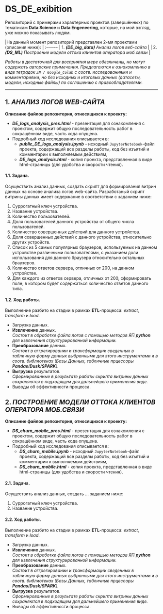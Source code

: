 # DS_DE_exibition  

Репозиторий с примерами характерных проектов (завершённых) по тематикам **Data Science** и **Data Engeneering**, которые, на мой взгляд, уже можно показывать людям.  

|На данный момент репозиторий представлен 2-мя проектами (описания ниже):  |
:------
| 1. ***(DE_big_data)*** *Анализ логов веб-сайта* |
| 2. ***(DS_ML)***  *Построение модели оттока клиентов оператора моб.связи* |  

*Работы в достаточной для восприятия мере обезличены, но могут содержать авторские примечания. Предлагаются к ознакомлению в виде тетрадок `JN / Google_Colab` с соотв. исследованиями и комментариями, но без исходных и итоговых данных (датасеты, модели, исходные файлы) по соглашению с правообладателями.*  

***  

## 1. *АНАЛИЗ ЛОГОВ WEB-САЙТА*  

**Описание файлов репозитория, относящихся к проекту:**  

* ***DE_logs_analysis_pres.html*** - презентация для ознакомления с проектом, содержит общую последовательность работ в сокращённом виде, часть кода опущена.
* Подробный ход исследования описывается в:
  - ***public_DE_logs_analysis.ipynb*** - исходный `JupyterNotebook`-файл проекта, содержащий все разделы работы, код без изъятий и комментарии к выполняемым действиям,
  - ***DE_logs_analysis.html*** - копия проекта, представленная в виде html-страницы (для удобства и скорости чтения).  

#### 1.1. Задача.

Осуществить анализ данных, создать скрипт для формирования витрин данных на основе анализа логов web-сайта. Разработаный скрипт витрины данных имеет содержание  в соответствии с заданием ниже:  
  1. Суррогатный ключ устройства.  
  2. Название устройства.  
  3. Количество пользователей.  
  4. Доля пользователей данного устройства от общего числа пользователей.  
  5. Количество совершенных действий для данного устройства.  
  6. Доля совершенных действий с данного устройства, относительно других устройств.  
  7. Список из 5 самых популярных браузеров, используемых на данном устройстве различными пользователями, с указанием доли использования для данного браузера относительно остальных браузеров.  
  8. Количество ответов сервера, отличных от 200, на данном устройстве.  
  9. Для каждого из ответов сервера, отличных от 200, сформировать поле, в котором будет содержаться количество ответов данного типа.  

#### 1.2. Ход работы.  

Выполнение разбито на стадии в рамках **ETL**-процесса: *extract*, *transform* и *load*.
- Загрузка данных.  
- **Извлечение** данных.  
    *Состоит в обработке файла логов с помощью методов ЯП ***python*** для извлечения структурированной информации.*
- **Преобразование** данных.  
    *Состоит в аггрегировании и трансформации сведенных в табличную форму данных выбранными для этого инструментами и в соотв. библиотеках (Базы Данных, табличные прцессоры **Pandas**/**Dusk**/**SPARK**).*  
- **Выгрузка** результатов.  
    *Сформированные в результате работы скрипта витрины данных сохраняются в подходящем для дальнейшего применения виде.*  
- Выводы об эффективности процесса.  


## 2. *ПОСТРОЕНИЕ МОДЕЛИ ОТТОКА КЛИЕНТОВ ОПЕРАТОРА МОБ.СВЯЗИ*  
  
**Описание файлов репозитория, относящихся к проекту:**  

* ***DS_churn_mobile_pres.html*** - презентация для ознакомления с проектом, содержит общую последовательность работ в сокращённом виде, часть кода опущена.
* Подробный ход исследования описывается в:
  - ***DS_churn_mobile.ipynb*** - исходный `JupyterNotebook`-файл проекта, содержащий все разделы работы, код без изъятий и комментарии к выполняемым действиям,  
  - ***DS_churn_mobile.html*** - копия проекта, представленная в виде html-страницы (для удобства и скорости чтения).  

#### 2.1. Задача.

Осуществить анализ данных, создать ... заданием ниже:  

  1. Суррогатный ключ устройства.  
  2. Название устройства.    

#### 2.2. Ход работы.  

Выполнение разбито на стадии в рамках **ETL**-процесса: *extract*, *transform* и *load*.
- Загрузка данных.  
- **Извлечение** данных.  
    *Состоит в обработке файла логов с помощью методов ЯП ***python*** для извлечения структурированной информации.*
- **Преобразование** данных.  
    *Состоит в аггрегировании и трансформации сведенных в табличную форму данных выбранными для этого инструментами и в соотв. библиотеках (Базы Данных, табличные прцессоры **Pandas**/**Dusk**/**SPARK**).*  
- **Выгрузка** результатов.  
    *Сформированные в результате работы скрипта витрины данных сохраняются в подходящем для дальнейшего применения виде.*  
- Выводы об эффективности процесса.
